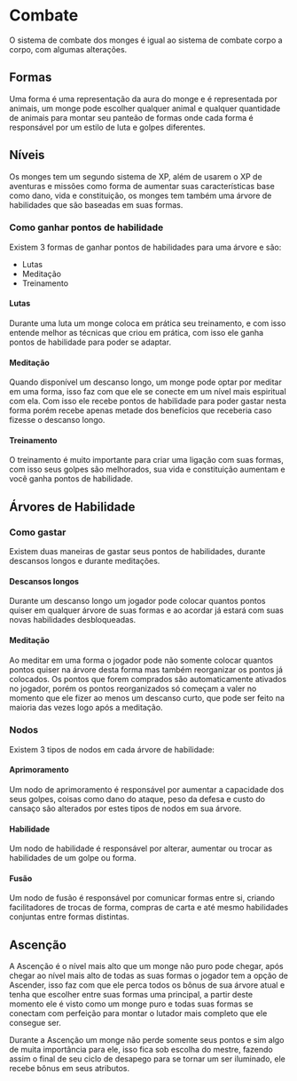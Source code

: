 
# Combate

O sistema de combate dos monges é igual ao sistema de combate corpo a corpo, com algumas alterações.

## Formas

Uma forma é uma representação da aura do monge e é representada por animais, um monge pode escolher qualquer animal e qualquer quantidade de animais para montar seu panteão de formas onde cada forma é responsável por um estilo de luta e golpes diferentes.

## Níveis

Os monges tem um segundo sistema de XP, além de usarem o XP de aventuras e missões como forma de aumentar suas características base como dano, vida e constituição, os monges tem também uma árvore de habilidades que são baseadas em suas formas.

### Como ganhar pontos de habilidade

Existem 3 formas de ganhar pontos de habilidades para uma árvore e são:

- Lutas
- Meditação
- Treinamento

#### Lutas

Durante uma luta um monge coloca em prática seu treinamento, e com isso entende melhor as técnicas que criou em prática, com isso ele ganha pontos de habilidade para poder se adaptar.

#### Meditação

Quando disponível um descanso longo, um monge pode optar por meditar em uma forma, isso faz com que ele se conecte em um nível mais espiritual com ela. Com isso ele recebe pontos de habilidade para poder gastar nesta forma porém recebe apenas metade dos benefícios que receberia caso fizesse o descanso longo.

#### Treinamento

O treinamento é muito importante para criar uma ligação com suas formas, com isso seus golpes são melhorados, sua vida e constituição aumentam e você ganha pontos de habilidade.


## Árvores de Habilidade

### Como gastar

Existem duas maneiras de gastar seus pontos de habilidades, durante descansos longos e durante meditações.

#### Descansos longos

Durante um descanso longo um jogador pode colocar quantos pontos quiser em qualquer árvore de suas formas e ao acordar já estará com suas novas habilidades desbloqueadas.

#### Meditação

Ao meditar em uma forma o jogador pode não somente colocar quantos pontos quiser na árvore desta forma mas também reorganizar os pontos já colocados. Os pontos que forem comprados são automaticamente ativados no jogador, porém os pontos reorganizados só começam a valer no momento que ele fizer ao menos um descanso curto, que pode ser feito na maioria das vezes logo após a meditação.





### Nodos

Existem 3 tipos de nodos em cada árvore de habilidade:

#### Aprimoramento

Um nodo de aprimoramento é responsável por aumentar a capacidade dos seus golpes, coisas como dano do ataque, peso da defesa e custo do cansaço são alterados por estes tipos de nodos em sua árvore.

#### Habilidade

Um nodo de habilidade é responsável por alterar, aumentar ou trocar as habilidades de um golpe ou forma.

#### Fusão

Um nodo de fusão é responsável por comunicar formas entre si, criando facilitadores de trocas de forma, compras de carta e até mesmo habilidades conjuntas entre formas distintas.





## Ascenção

A Ascenção é o nível mais alto que um monge não puro pode chegar, após chegar ao nível mais alto de todas as suas formas o jogador tem a opção de Ascender, isso faz com que ele perca todos os bônus de sua árvore atual e tenha que escolher entre suas formas uma principal, a partir deste momento ele é visto como um monge puro e todas suas formas se conectam com perfeição para montar o lutador mais completo que ele consegue ser.

Durante a Ascenção um monge não perde somente seus pontos e sim algo de muita importância para ele, isso fica sob escolha do mestre, fazendo assim o final de seu ciclo de desapego para se tornar um ser iluminado, ele recebe bônus em seus atributos.